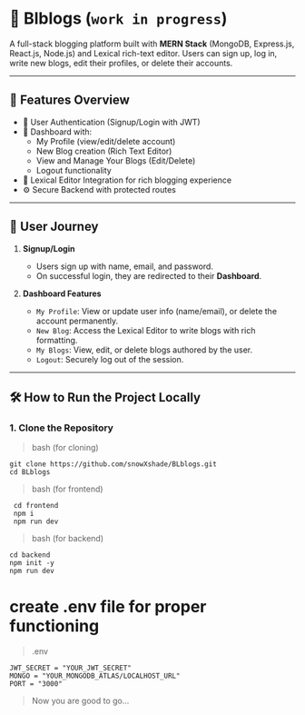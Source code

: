 # 📝 Blblogs  (```work in progress```)

A full-stack blogging platform built with **MERN Stack** (MongoDB, Express.js, React.js, Node.js) and Lexical rich-text editor. Users can sign up, log in, write new blogs, edit their profiles, or delete their accounts.

---

## 🚀 Features Overview

- 🔐 User Authentication (Signup/Login with JWT)
- 👤 Dashboard with:
  - My Profile (view/edit/delete account)
  - New Blog creation (Rich Text Editor)
  - View and Manage Your Blogs (Edit/Delete)
  - Logout functionality
- 🧠 Lexical Editor Integration for rich blogging experience
- ⚙️ Secure Backend with protected routes

---

## 🧭 User Journey

1. **Signup/Login**
   
   - Users sign up with name, email, and password.
   - On successful login, they are redirected to their **Dashboard**.

2. **Dashboard Features**
   
   - `My Profile`: View or update user info (name/email), or delete the account permanently.
   - `New Blog`: Access the Lexical Editor to write blogs with rich formatting.
   - `My Blogs`: View, edit, or delete blogs authored by the user.
   - `Logout`: Securely log out of the session.

---

## 🛠️ How to Run the Project Locally

### 1. Clone the Repository

> bash  (for cloning)

    git clone https://github.com/snowXshade/BLblogs.git
    cd BLblogs


> bash   (for frontend)

     cd frontend
     npm i
     npm run dev

> bash    (for backend)

    cd backend
    npm init -y
    npm run dev

# create .env file for proper functioning

> .env

    JWT_SECRET = "YOUR_JWT_SECRET"
    MONGO = "YOUR_MONGODB_ATLAS/LOCALHOST_URL"
    PORT = "3000"  

> Now you are good to go...
